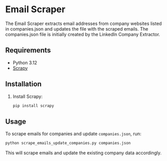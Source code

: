 # Email Scraper

The Email Scraper extracts email addresses from company websites listed in companies.json and updates the file with the scraped emails. The companies.json file is initially created by the LinkedIn Company Extractor.

## Requirements

- Python 3.12
- [Scrapy](https://scrapy.org/)

## Installation

1. Install Scrapy:
   ```sh
   pip install scrapy
   ```

## Usage

To scrape emails for companies and update `companies.json`, run:

```sh
python scrape_emails_update_companies.py companies.json
```

This will scrape emails and update the existing company data accordingly.
